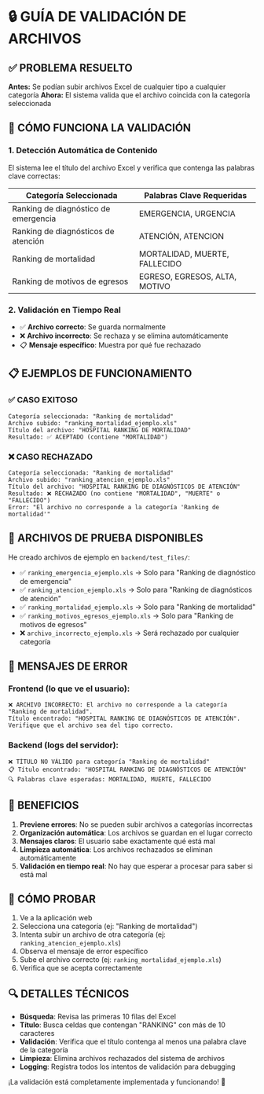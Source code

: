 # 🔒 GUÍA DE VALIDACIÓN DE ARCHIVOS

## ✅ **PROBLEMA RESUELTO**

**Antes:** Se podían subir archivos Excel de cualquier tipo a cualquier categoría
**Ahora:** El sistema valida que el archivo coincida con la categoría seleccionada

## 🎯 **CÓMO FUNCIONA LA VALIDACIÓN**

### 1. **Detección Automática de Contenido**
El sistema lee el título del archivo Excel y verifica que contenga las palabras clave correctas:

| **Categoría Seleccionada** | **Palabras Clave Requeridas** |
|---------------------------|-------------------------------|
| Ranking de diagnóstico de emergencia | EMERGENCIA, URGENCIA |
| Ranking de diagnósticos de atención | ATENCIÓN, ATENCION |
| Ranking de mortalidad | MORTALIDAD, MUERTE, FALLECIDO |
| Ranking de motivos de egresos | EGRESO, EGRESOS, ALTA, MOTIVO |

### 2. **Validación en Tiempo Real**
- ✅ **Archivo correcto**: Se guarda normalmente
- ❌ **Archivo incorrecto**: Se rechaza y se elimina automáticamente
- 📋 **Mensaje específico**: Muestra por qué fue rechazado

## 📋 **EJEMPLOS DE FUNCIONAMIENTO**

### ✅ **CASO EXITOSO**
```
Categoría seleccionada: "Ranking de mortalidad"
Archivo subido: "ranking_mortalidad_ejemplo.xls"
Título del archivo: "HOSPITAL RANKING DE MORTALIDAD"
Resultado: ✅ ACEPTADO (contiene "MORTALIDAD")
```

### ❌ **CASO RECHAZADO**
```
Categoría seleccionada: "Ranking de mortalidad"
Archivo subido: "ranking_atencion_ejemplo.xls"
Título del archivo: "HOSPITAL RANKING DE DIAGNÓSTICOS DE ATENCIÓN"
Resultado: ❌ RECHAZADO (no contiene "MORTALIDAD", "MUERTE" o "FALLECIDO")
Error: "El archivo no corresponde a la categoría 'Ranking de mortalidad'"
```

## 🧪 **ARCHIVOS DE PRUEBA DISPONIBLES**

He creado archivos de ejemplo en `backend/test_files/`:

- ✅ `ranking_emergencia_ejemplo.xls` → Solo para "Ranking de diagnóstico de emergencia"
- ✅ `ranking_atencion_ejemplo.xls` → Solo para "Ranking de diagnósticos de atención"  
- ✅ `ranking_mortalidad_ejemplo.xls` → Solo para "Ranking de mortalidad"
- ✅ `ranking_motivos_egresos_ejemplo.xls` → Solo para "Ranking de motivos de egresos"
- ❌ `archivo_incorrecto_ejemplo.xls` → Será rechazado por cualquier categoría

## 🔧 **MENSAJES DE ERROR**

### Frontend (lo que ve el usuario):
```
❌ ARCHIVO INCORRECTO: El archivo no corresponde a la categoría "Ranking de mortalidad". 
Título encontrado: "HOSPITAL RANKING DE DIAGNÓSTICOS DE ATENCIÓN". 
Verifique que el archivo sea del tipo correcto.
```

### Backend (logs del servidor):
```
❌ TÍTULO NO VÁLIDO para categoría "Ranking de mortalidad"
📋 Título encontrado: "HOSPITAL RANKING DE DIAGNÓSTICOS DE ATENCIÓN"
🔍 Palabras clave esperadas: MORTALIDAD, MUERTE, FALLECIDO
```

## 🎯 **BENEFICIOS**

1. **Previene errores**: No se pueden subir archivos a categorías incorrectas
2. **Organización automática**: Los archivos se guardan en el lugar correcto
3. **Mensajes claros**: El usuario sabe exactamente qué está mal
4. **Limpieza automática**: Los archivos rechazados se eliminan automáticamente
5. **Validación en tiempo real**: No hay que esperar a procesar para saber si está mal

## 🚀 **CÓMO PROBAR**

1. Ve a la aplicación web
2. Selecciona una categoría (ej: "Ranking de mortalidad")
3. Intenta subir un archivo de otra categoría (ej: `ranking_atencion_ejemplo.xls`)
4. Observa el mensaje de error específico
5. Sube el archivo correcto (ej: `ranking_mortalidad_ejemplo.xls`)
6. Verifica que se acepta correctamente

## 🔍 **DETALLES TÉCNICOS**

- **Búsqueda**: Revisa las primeras 10 filas del Excel
- **Título**: Busca celdas que contengan "RANKING" con más de 10 caracteres
- **Validación**: Verifica que el título contenga al menos una palabra clave de la categoría
- **Limpieza**: Elimina archivos rechazados del sistema de archivos
- **Logging**: Registra todos los intentos de validación para debugging

¡La validación está completamente implementada y funcionando! 🎉 